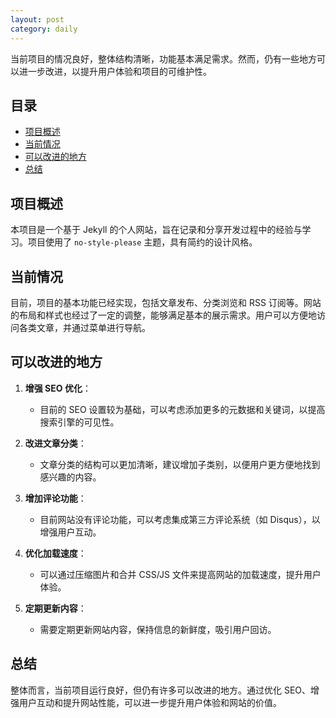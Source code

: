 ```yaml
---
layout: post
category: daily
---
```


当前项目的情况良好，整体结构清晰，功能基本满足需求。然而，仍有一些地方可以进一步改进，以提升用户体验和项目的可维护性。

## 目录
- [项目概述](#项目概述)
- [当前情况](#当前情况)
- [可以改进的地方](#可以改进的地方)
- [总结](#总结)

## 项目概述

本项目是一个基于 Jekyll 的个人网站，旨在记录和分享开发过程中的经验与学习。项目使用了 `no-style-please` 主题，具有简约的设计风格。

## 当前情况

目前，项目的基本功能已经实现，包括文章发布、分类浏览和 RSS 订阅等。网站的布局和样式也经过了一定的调整，能够满足基本的展示需求。用户可以方便地访问各类文章，并通过菜单进行导航。

## 可以改进的地方

1. **增强 SEO 优化**：
   - 目前的 SEO 设置较为基础，可以考虑添加更多的元数据和关键词，以提高搜索引擎的可见性。

2. **改进文章分类**：
   - 文章分类的结构可以更加清晰，建议增加子类别，以便用户更方便地找到感兴趣的内容。

3. **增加评论功能**：
   - 目前网站没有评论功能，可以考虑集成第三方评论系统（如 Disqus），以增强用户互动。

4. **优化加载速度**：
   - 可以通过压缩图片和合并 CSS/JS 文件来提高网站的加载速度，提升用户体验。

5. **定期更新内容**：
   - 需要定期更新网站内容，保持信息的新鲜度，吸引用户回访。

## 总结

整体而言，当前项目运行良好，但仍有许多可以改进的地方。通过优化 SEO、增强用户互动和提升网站性能，可以进一步提升用户体验和网站的价值。
